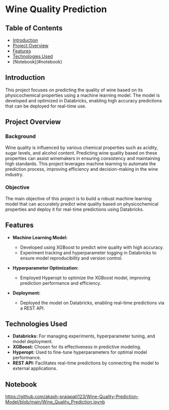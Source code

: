 # Wine Quality Prediction

## Table of Contents
- [Introduction](#introduction)
- [Project Overview](#project-overview)
- [Features](#features)
- [Technologies Used](#technologies-used)
- [Notebook[(#notebook)

## Introduction

This project focuses on predicting the quality of wine based on its physicochemical properties using a machine learning model. The model is developed and optimized in Databricks, enabling high accuracy predictions that can be deployed for real-time use.

## Project Overview

### Background

Wine quality is influenced by various chemical properties such as acidity, sugar levels, and alcohol content. Predicting wine quality based on these properties can assist winemakers in ensuring consistency and maintaining high standards. This project leverages machine learning to automate the prediction process, improving efficiency and decision-making in the wine industry.

### Objective

The main objective of this project is to build a robust machine learning model that can accurately predict wine quality based on physicochemical properties and deploy it for real-time predictions using Databricks.

## Features

- **Machine Learning Model:**
  - Developed using XGBoost to predict wine quality with high accuracy.
  - Experiment tracking and hyperparameter logging in Databricks to ensure model reproducibility and version control.

- **Hyperparameter Optimization:**
  - Employed Hyperopt to optimize the XGBoost model, improving prediction performance and efficiency.

- **Deployment:**
  - Deployed the model on Databricks, enabling real-time predictions via a REST API.

## Technologies Used

- **Databricks:** For managing experiments, hyperparameter tuning, and model deployment.
- **XGBoost:** Chosen for its effectiveness in predictive modeling.
- **Hyperopt:** Used to fine-tune hyperparameters for optimal model performance.
- **REST API:** Facilitates real-time predictions by connecting the model to external applications.

## Notebook
https://github.com/akash-prajapati123/Wine-Quality-Prediction-Model/blob/main/Wine_Quality_Prediction.ipynb
